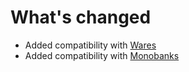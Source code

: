 # What's changed

+ Added compatibility with [Wares](https://www.curseforge.com/minecraft/mc-mods/wares)
+ Added compatibility with [Monobanks](https://www.curseforge.com/minecraft/mc-mods/monobank)